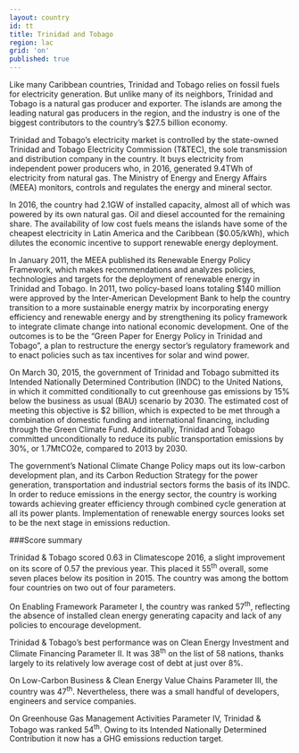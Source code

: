 ```yaml
---
layout: country
id: tt
title: Trinidad and Tobago
region: lac
grid: 'on'
published: true
---
```


Like many Caribbean countries, Trinidad and Tobago relies on fossil fuels for electricity generation. But unlike many of its neighbors, Trinidad and Tobago is a natural gas producer and exporter. The islands are among the leading natural gas producers in the region, and the industry is one of the biggest contributors to the country’s $27.5 billion economy.

Trinidad and Tobago’s electricity market is controlled by the state-owned Trinidad and Tobago Electricity Commission (T&TEC), the sole transmission and distribution company in the country. It buys electricity from independent power producers who, in 2016, generated 9.4TWh of electricity from natural gas. The Ministry of Energy and Energy Affairs (MEEA) monitors, controls and regulates the energy and mineral sector.

In 2016, the country had 2.1GW of installed capacity, almost all of which was powered by its own natural gas. Oil and diesel accounted for the remaining share. The availability of low cost fuels means the islands have some of the cheapest electricity in Latin America and the Caribbean ($0.05/kWh), which dilutes the economic incentive to support renewable energy deployment.

In January 2011, the MEEA published its Renewable Energy Policy Framework, which makes recommendations and analyzes policies, technologies and targets for the deployment of renewable energy in Trinidad and Tobago. In 2011, two policy-based loans totaling $140 million were approved by the Inter-American Development Bank to help the country transition to a more sustainable energy matrix by incorporating energy efficiency and renewable energy and by strengthening its policy framework to integrate climate change into national economic development. One of the outcomes is to be the “Green Paper for Energy Policy in Trinidad and Tobago”, a plan to restructure the energy sector’s regulatory framework and to enact policies such as tax incentives for solar and wind power.

On March 30, 2015, the government of Trinidad and Tobago submitted its Intended Nationally Determined Contribution (INDC) to the United Nations, in which it committed conditionally to cut greenhouse gas emissions by 15% below the business as usual (BAU) scenario by 2030. The estimated cost of meeting this objective is $2 billion, which is expected to be met through a combination of domestic funding and international financing, including through the Green Climate Fund. Additionally, Trinidad and Tobago committed unconditionally to reduce its public transportation emissions by 30%, or 1.7MtCO2e, compared to 2013 by 2030.

The government’s National Climate Change Policy maps out its low-carbon development plan, and its Carbon Reduction Strategy for the power generation, transportation and industrial sectors forms the basis of its INDC. In order to reduce emissions in the energy sector, the country is working towards achieving greater efficiency through combined cycle generation at all its power plants. Implementation of renewable energy sources looks set to be the next stage in emissions reduction.

###Score summary

Trinidad & Tobago scored 0.63 in Climatescope 2016, a slight improvement on its score of 0.57 the previous year. This placed it 55<sup>th</sup> overall, some seven places below its position in 2015. The country was among the bottom four countries on two out of four parameters. 

On Enabling Framework Parameter I, the country was ranked 57<sup>th</sup>, reflecting the absence of installed clean energy generating capacity and lack of any policies to encourage development.

Trinidad & Tobago’s best performance was on Clean Energy Investment and Climate Financing Parameter II. It was 38<sup>th</sup> on the list of 58 nations, thanks largely to its relatively low average cost of debt at just over 8%.

On Low-Carbon Business & Clean Energy Value Chains Parameter III, the country was 47<sup>th</sup>. Nevertheless, there was a small handful of developers, engineers and service companies. 

On Greenhouse Gas Management Activities Parameter IV, Trinidad & Tobago was ranked 54<sup>th</sup>. Owing to its Intended Nationally Determined Contribution it now has a GHG emissions reduction target.
